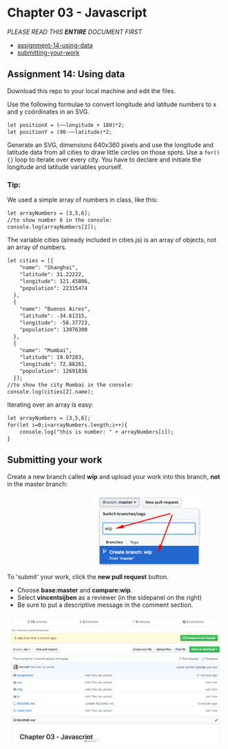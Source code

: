 # Chapter 03 - Javascript

*PLEASE READ THIS **ENTIRE** DOCUMENT FIRST*

* [assignment-14-using-data](#assignment-14-using-data)
* [submitting-your-work](#submitting-your-work)


## Assignment 14: Using data

Download this repo to your local machine and edit the files. 



Use the following formulae to convert longitude and latitude numbers to x and y coördinates in an SVG.
```
let positionX = (~~longitude + 180)*2;
let positionY = (90-~~latitude)*2;
```
Generate an SVG, dimensions 640x360 pixels and use the longitude and latitude data from all cities to draw little circles on those spots. Use a ```for(){}``` loop to iterate over every city.
You have to declare and initiate the longitude and latitude variables yourself.

### Tip:

We used a simple array of numbers in class, like this:
```
let arrayNumbers = [3,5,6];
//to show number 6 in the console:
console.log(arrayNumbers[2]);
```

The variable cities (already included in cities.js) is an array of objects, not an array of numbers.
```
let cities = [{
    "name": "Shanghai",
    "latitude": 31.22222,
    "longitude": 121.45806,
    "population": 22315474
  },
  {
    "name": "Buenos Aires",
    "latitude": -34.61315,
    "longitude": -58.37723,
    "population": 13076300
  },
  {
    "name": "Mumbai",
    "latitude": 19.07283,
    "longitude": 72.88261,
    "population": 12691836
  }];
//to show the city Mumbai in the console:
console.log(cities[2].name);
```
Iterating over an array is easy:
```
let arrayNumbers = [3,5,6];
for(let i=0;i<arrayNumbers.length;i++){
    console.log("this is number: " + arrayNumbers[i]);
}
```

## Submitting your work
Create a new branch called **wip** and upload your work into this branch, **not** in the master branch:

<img src="assignment/github-create-branch-wip.png" width="250" alt="how to create new branch called wip" style="margin-left:200px;">

To 'submit' your work, click the **new pull request** button. 
  * Choose **base:master** and **compare:wip**. 
  * Select **vincentsijben** as a reviewer (in the sidepanel on the right)
  * Be sure to put a descriptive message in the comment section.
  
<img src="assignment/example-send-pull-request.gif" width="500" alt="example of sending pull request to review">  

